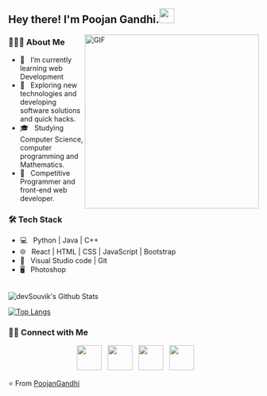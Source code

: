 <h2> Hey there! I'm Poojan Gandhi.<img src="https://github.com/souvikguria98/souvikguria98/blob/master/Hi.gif" width="30"></h2>
<img align="right" alt="GIF" src="https://media1.tenor.com/images/9fb771fb621c29b0a2eae945b5ceeeb3/tenor.gif" width="350"/>

<h3> 👨🏻‍💻 About Me </h3>

- 🔭 &nbsp; I’m currently learning web Development
- 🤔 &nbsp; Exploring new technologies and developing software solutions and quick hacks.
- 🎓 &nbsp; Studying Computer Science, computer programming and Mathematics.
- 💼 &nbsp; Competitive Programmer and front-end web developer.

<h3>🛠 Tech Stack</h3>

- 💻 &nbsp; Python  | Java | C++  
- 🌐 &nbsp; React  | HTML | CSS | JavaScript | Bootstrap 
- 🔧 &nbsp;  Visual Studio code |  Git
- 🖥 &nbsp; Photoshop 

<br>

<img align="center" src="https://github-readme-stats.vercel.app/api?username=Poojan987&include_all_commits=true&count_private=true&show_icons=true&line_height=20&title_color=7A7ADB&icon_color=2234AE&text_color=D3D3D3&bg_color=0,000000,130F40" alt="devSouvik's Github Stats">

</br>

[![Top Langs](https://github-readme-stats.vercel.app/api/top-langs/?username=Poojan987&layout=compact&text_color=daf7dc&bg_color=151515)](https://github.com/Poojan987/github-readme-stats)


<h3> 🤝🏻 Connect with Me </h3>

<p align="center">
&nbsp; <a href="https://twitter.com/PoojanGandhi8" target="_blank" rel="noopener noreferrer"><img src="https://img.icons8.com/plasticine/100/000000/twitter.png" width="50" /></a>  
&nbsp; <a href="https://www.instagram.com/poojan989/" target="_blank" rel="noopener noreferrer"><img src="https://img.icons8.com/plasticine/100/000000/instagram-new.png" width="50" /></a>  
&nbsp; <a href="https://www.linkedin.com/in/PoojanGandhi/" target="_blank" rel="noopener noreferrer"><img src="https://img.icons8.com/plasticine/100/000000/linkedin.png" width="50" /></a>
&nbsp; <a href="mailto:poojanngandhi@gmail.com" target="_blank" rel="noopener noreferrer"><img src="https://img.icons8.com/plasticine/100/000000/gmail.png"  width="50" /></a>
</p>

⭐️ From [PoojanGandhi](https://github.com/Poojan987)
